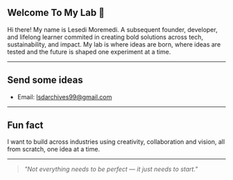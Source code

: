 ## Welcome To My Lab 🫆

Hi there! My name is Lesedi Moremedi. A subsequent founder, developer, and lifelong learner commited in creating bold solutions across tech, sustainability, and impact.
My lab is where ideas are born, where ideas are tested and the future is shaped one experiment at a time.

---
## Send some ideas
- Email: lsdarchives99@gmail.com
---
## Fun fact
I want to build across industries using creativity, collaboration and vision, all from scratch, one idea at a time.

---
> *"Not everything needs to be perfect — it just needs to start."*
